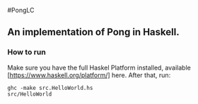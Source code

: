 #PongLC
## An implementation of Pong in Haskell.

### How to run

Make sure you have the full Haskel Platform installed, available [https://www.haskell.org/platform/] here.
After that, run:

````
ghc -make src.HelloWorld.hs
src/HelloWorld
````
